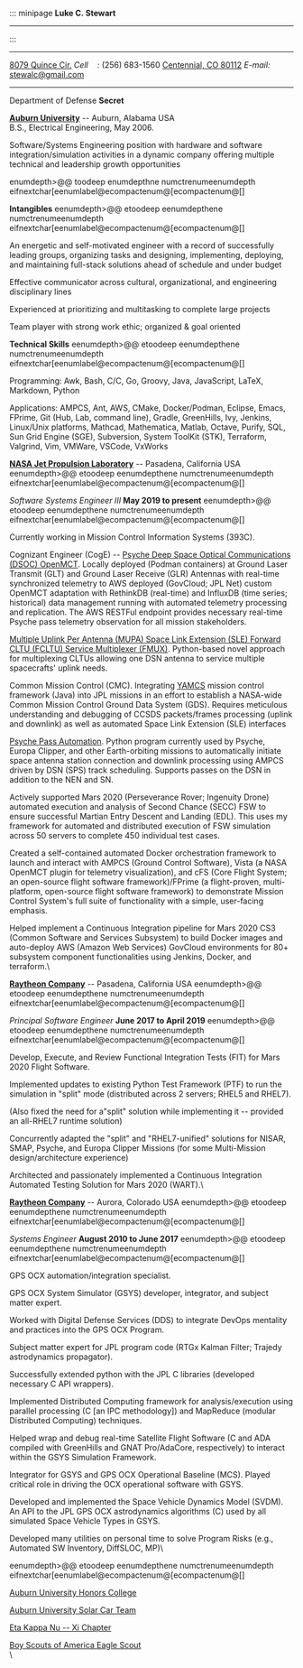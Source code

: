 ::: minipage
**Luke C. Stewart**

------------------------------------------------------------------------
:::

  ------------------------------------------------------------------------------------------------- -------------------------------
  [8079 Quince Cir.](https://www.google.com/maps/place/8079+Quince+Cir,+Centennial,+CO+80112)       *Cell       :* (256) 683-1560
  [Centennial, CO 80112](https://www.google.com/maps/place/8079+Quince+Cir,+Centennial,+CO+80112)   *E-mail:* <stewalc@gmail.com>
  ------------------------------------------------------------------------------------------------- -------------------------------

Department of Defense **Secret**

[**Auburn University**](http://www.auburn.edu/) -- Auburn, Alabama USA\
B.S., Electrical Engineering, May 2006.

Software/Systems Engineering position with hardware and software
integration/simulation activities in a dynamic company offering multiple
technical and leadership growth opportunities

enumdepth\>@@ toodeep enumdepthne numctrenumeenumdepth
eifnextchar\[eenumlabel@ecompactenum@\[ecompactenum@\[\]

**Intangibles** eenumdepth\>@@ etoodeep eenumdepthene
numctrenumeenumdepth
eifnextchar\[eenumlabel@ecompactenum@\[ecompactenum@\[\]

An energetic and self-motivated engineer with a record of successfully
leading groups, organizing tasks and designing, implementing, deploying,
and maintaining full-stack solutions ahead of schedule and under budget

Effective communicator across cultural, organizational, and engineering
disciplinary lines

Experienced at prioritizing and multitasking to complete large projects

Team player with strong work ethic; organized & goal oriented

**Technical Skills** eenumdepth\>@@ etoodeep eenumdepthene
numctrenumeenumdepth
eifnextchar\[eenumlabel@ecompactenum@\[ecompactenum@\[\]

Programming: Awk, Bash, C/C, Go, Groovy, Java, JavaScript, LaTeX,
Markdown, Python

Applications: AMPCS, Ant, AWS, CMake, Docker/Podman, Eclipse, Emacs,
FPrime, Git (Hub, Lab, command line), Gradle, GreenHills, Ivy, Jenkins,
Linux/Unix platforms, Mathcad, Mathematica, Matlab, Octave, Purify, SQL,
Sun Grid Engine (SGE), Subversion, System ToolKit (STK), Terraform,
Valgrind, Vim, VMWare, VSCode, VxWorks

[**NASA Jet Propulsion Laboratory**](https://www.jpl.nasa.gov/) --
Pasadena, California USA eenumdepth\>@@ etoodeep eenumdepthene
numctrenumeenumdepth
eifnextchar\[eenumlabel@ecompactenum@\[ecompactenum@\[\]

*Software Systems Engineer III* **May 2019 to present** eenumdepth\>@@
etoodeep eenumdepthene numctrenumeenumdepth
eifnextchar\[eenumlabel@ecompactenum@\[ecompactenum@\[\]

Currently working in Mission Control Information Systems (393C).

Cognizant Engineer (CogE) -- [Psyche Deep Space Optical Communications
(DSOC) OpenMCT](https://dsocmct.jpl.nasa.gov/). Locally deployed (Podman
containers) at Ground Laser Transmit (GLT) and Ground Laser Receive
(GLR) Antennas with real-time synchronized telemetry to AWS deployed
(GovCloud; JPL Net) custom OpenMCT adaptation with RethinkDB (real-time)
and InfluxDB (time series; historical) data management running with
automated telemetry processing and replication. The AWS RESTFul endpoint
provides necessary real-time Psyche pass telemetry observation for all
mission stakeholders.

[Multiple Uplink Per Antenna (MUPA) Space Link Extension (SLE) Forward
CLTU (FCLTU) Service Multiplexer
(FMUX)](https://github.jpl.nasa.gov/MUPA/fmux). Python-based novel
approach for multiplexing CLTUs allowing one DSN antenna to service
multiple spacecrafts' uplink needs.

Common Mission Control (CMC). Integrating
[YAMCS](https://github.com/yamcs/yamcs) mission control framework (Java)
into JPL missions in an effort to establish a NASA-wide Common Mission
Control Ground Data System (GDS). Requires meticulous understanding and
debugging of CCSDS packets/frames processing (uplink and downlink) as
well as automated Space Link Extension (SLE) interfaces

[Psyche Pass
Automation](https://github.jpl.nasa.gov/stewartl/Pass_Automation).
Python program currently used by Psyche, Europa Clipper, and other
Earth-orbiting missions to automatically initiate space antenna station
connection and downlink processing using AMPCS driven by DSN (SPS) track
scheduling. Supports passes on the DSN in addition to the NEN and SN.

Actively supported Mars 2020 (Perseverance Rover; Ingenuity Drone)
automated execution and analysis of Second Chance (SECC) FSW to ensure
successful Martian Entry Descent and Landing (EDL). This uses my
framework for automated and distributed execution of FSW simulation
across 50 servers to complete 450 individual test cases.

Created a self-contained automated Docker orchestration framework to
launch and interact with AMPCS (Ground Control Software), Vista (a NASA
OpenMCT plugin for telemetry visualization), and cFS (Core Flight
System; an open-source flight software framework)/FPrime (a
flight-proven, multi-platform, open-source flight software framework) to
demonstrate Mission Control System's full suite of functionality with a
simple, user-facing emphasis.

Helped implement a Continuous Integration pipeline for Mars 2020 CS3
(Common Software and Services Subsystem) to build Docker images and
auto-deploy AWS (Amazon Web Services) GovCloud environments for 80+
subsystem component functionalities using Jenkins, Docker, and
terraform.\

[**Raytheon Company**](http://www.raytheon.com/) -- Pasadena, California
USA eenumdepth\>@@ etoodeep eenumdepthene numctrenumeenumdepth
eifnextchar\[eenumlabel@ecompactenum@\[ecompactenum@\[\]

*Principal Software Engineer* **June 2017 to April 2019** eenumdepth\>@@
etoodeep eenumdepthene numctrenumeenumdepth
eifnextchar\[eenumlabel@ecompactenum@\[ecompactenum@\[\]

Develop, Execute, and Review Functional Integration Tests (FIT) for Mars
2020 Flight Software.

Implemented updates to existing Python Test Framework (PTF) to run the
simulation in "split" mode (distributed across 2 servers; RHEL5 and
RHEL7).

(Also fixed the need for a"split" solution while implementing it --
provided an all-RHEL7 runtime solution)

Concurrently adapted the "split" and "RHEL7-unified" solutions for
NISAR, SMAP, Psyche, and Europa Clipper Missions (for some Multi-Mission
design/architecture experience)

Architected and passionately implemented a Continuous Integration
Automated Testing Solution for Mars 2020 (WART).\

[**Raytheon Company**](http://www.raytheon.com/) -- Aurora, Colorado USA
eenumdepth\>@@ etoodeep eenumdepthene numctrenumeenumdepth
eifnextchar\[eenumlabel@ecompactenum@\[ecompactenum@\[\]

*Systems Engineer* **August 2010 to June 2017** eenumdepth\>@@ etoodeep
eenumdepthene numctrenumeenumdepth
eifnextchar\[eenumlabel@ecompactenum@\[ecompactenum@\[\]

GPS OCX automation/integration specialist.

GPS OCX System Simulator (GSYS) developer, integrator, and subject
matter expert.

Worked with Digital Defense Services (DDS) to integrate DevOps mentality
and practices into the GPS OCX Program.

Subject matter expert for JPL program code (RTGx Kalman Filter; Trajedy
astrodynamics propagator).

Successfully extended python with the JPL C libraries (developed
necessary C API wrappers).

Implemented Distributed Computing framework for analysis/execution using
parallel processing (C \[an IPC methodology\]) and MapReduce (modular
Distributed Computing) techniques.

Helped wrap and debug real-time Satellite Flight Software (C and ADA
compiled with GreenHills and GNAT Pro/AdaCore, respectively) to interact
within the GSYS Simulation Framework.

Integrator for GSYS and GPS OCX Operational Baseline (MCS). Played
critical role in driving the OCX operational software with GSYS.

Developed and implemented the Space Vehicle Dynamics Model (SVDM). An
API to the JPL GPS OCX astrodynamics algorithms (C) used by all
simulated Space Vehicle Types in GSYS.

Developed many utilities on personal time to solve Program Risks (e.g.,
Automated SW Inventory, DiffSLOC, MP)\

eenumdepth\>@@ etoodeep eenumdepthene numctrenumeenumdepth
eifnextchar\[eenumlabel@ecompactenum@\[ecompactenum@\[\]

[Auburn University Honors
College](http://www.auburn.edu/honors/college/)

[Auburn University Solar Car
Team](http://www.eng.auburn.edu/organizations/SOA/)

[Eta Kappa Nu -- Xi
Chapter](http://www.eng.auburn.edu/organizations/HKN/)

[Boy Scouts of America Eagle
Scout](https://www.scouting.org/about/research/eagle-scouts/)\
\
